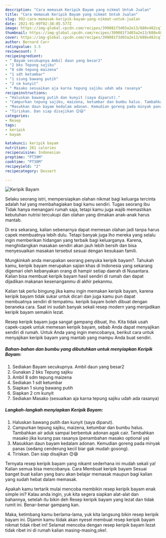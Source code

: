 ```yaml
---
description: "Cara memasak Keripik Bayam yang nikmat Untuk Jualan"
title: "Cara memasak Keripik Bayam yang nikmat Untuk Jualan"
slug: 992-cara-memasak-keripik-bayam-yang-nikmat-untuk-jualan
date: 2021-01-09T02:38:05.577Z
image: https://img-global.cpcdn.com/recipes/399081f3d03a2e13/680x482cq70/keripik-bayam-foto-resep-utama.jpg
thumbnail: https://img-global.cpcdn.com/recipes/399081f3d03a2e13/680x482cq70/keripik-bayam-foto-resep-utama.jpg
cover: https://img-global.cpcdn.com/recipes/399081f3d03a2e13/680x482cq70/keripik-bayam-foto-resep-utama.jpg
author: Bernard Carr
ratingvalue: 3.5
reviewcount: 7
recipeingredient:
- " Bayam secukupnya Ambil daun yang besar2"
- "2 bks Tepung sajiku"
- "8 sdm tepung maizena"
- "1 sdt ketumbar"
- "1 siung bawang putih"
- "2 cm kunyit"
- " Masako sesuaikan aja karna tepung sajiku udah ada rasanya"
recipeinstructions:
- "Haluskan bawang putih dan kunyit (saya diparut)."
- "Campurkan tepung sajiku, maizena, ketumbar dan bumbu halus. Tambahkan air aduk sampai berbentuk adonan agak cair. Tambahkan masako jika kurang pas rasanya (penambahan masako optional ya)"
- "Masukkan daun bayam kedalam adonan. Kemudian goreng pada minyak panas (sedang cenderung kecil biar gak mudah gosong)."
- "Tiriskan. Dan siap disajikan 😊😄"
categories:
- Resep
tags:
- keripik
- bayam

katakunci: keripik bayam 
nutrition: 261 calories
recipecuisine: Indonesian
preptime: "PT39M"
cooktime: "PT30M"
recipeyield: "2"
recipecategory: Dessert

---
```



![Keripik Bayam](https://img-global.cpcdn.com/recipes/399081f3d03a2e13/680x482cq70/keripik-bayam-foto-resep-utama.jpg)

Selaku seorang istri, mempersiapkan olahan nikmat bagi keluarga tercinta adalah hal yang membahagiakan bagi kamu sendiri. Tugas seorang ibu Tidak hanya menangani rumah saja, tetapi kamu juga wajib memastikan kebutuhan nutrisi tercukupi dan olahan yang dimakan anak-anak harus mantab.

Di era  sekarang, kalian sebenarnya dapat memesan olahan jadi tanpa harus capek membuatnya lebih dulu. Tetapi banyak juga lho mereka yang selalu ingin memberikan hidangan yang terbaik bagi keluarganya. Karena, menghidangkan masakan sendiri akan jauh lebih bersih dan bisa menyesuaikan masakan tersebut sesuai dengan kesukaan famili. 



Mungkinkah anda merupakan seorang penyuka keripik bayam?. Tahukah kamu, keripik bayam merupakan sajian khas di Indonesia yang sekarang digemari oleh kebanyakan orang di hampir setiap daerah di Nusantara. Kalian bisa membuat keripik bayam hasil sendiri di rumah dan dapat dijadikan makanan kesenanganmu di akhir pekanmu.

Kalian tak perlu bingung jika kamu ingin memakan keripik bayam, karena keripik bayam tidak sukar untuk dicari dan juga kamu pun dapat membuatnya sendiri di tempatmu. keripik bayam boleh dibuat dengan beraneka cara. Saat ini sudah banyak sekali resep modern yang menjadikan keripik bayam semakin lezat.

Resep keripik bayam juga sangat gampang dibuat, lho. Kita tidak usah capek-capek untuk memesan keripik bayam, sebab Anda dapat menyajikan sendiri di rumah. Untuk Anda yang ingin mencobanya, berikut cara untuk menyajikan keripik bayam yang mantab yang mampu Anda buat sendiri.

<!--inarticleads1-->

##### Bahan-bahan dan bumbu yang dibutuhkan untuk menyiapkan Keripik Bayam:

1. Sediakan  Bayam secukupnya. Ambil daun yang besar2
1. Gunakan 2 bks Tepung sajiku
1. Ambil 8 sdm tepung maizena
1. Sediakan 1 sdt ketumbar
1. Siapkan 1 siung bawang putih
1. Siapkan 2 cm kunyit
1. Sediakan  Masako (sesuaikan aja karna tepung sajiku udah ada rasanya)




<!--inarticleads2-->

##### Langkah-langkah menyiapkan Keripik Bayam:

1. Haluskan bawang putih dan kunyit (saya diparut).
1. Campurkan tepung sajiku, maizena, ketumbar dan bumbu halus. Tambahkan air aduk sampai berbentuk adonan agak cair. Tambahkan masako jika kurang pas rasanya (penambahan masako optional ya)
1. Masukkan daun bayam kedalam adonan. Kemudian goreng pada minyak panas (sedang cenderung kecil biar gak mudah gosong).
1. Tiriskan. Dan siap disajikan 😊😄




Ternyata resep keripik bayam yang nikamt sederhana ini mudah sekali ya! Kalian semua bisa mencobanya. Cara Membuat keripik bayam Sesuai banget buat kalian yang baru akan belajar memasak maupun bagi kalian yang sudah hebat dalam memasak.

Apakah kamu tertarik mulai mencoba membikin resep keripik bayam enak simple ini? Kalau anda ingin, yuk kita segera siapkan alat-alat dan bahannya, setelah itu bikin deh Resep keripik bayam yang lezat dan tidak rumit ini. Benar-benar gampang kan. 

Maka, ketimbang kamu berlama-lama, yuk kita langsung bikin resep keripik bayam ini. Dijamin kamu tiidak akan nyesel membuat resep keripik bayam nikmat tidak ribet ini! Selamat mencoba dengan resep keripik bayam lezat tidak ribet ini di rumah kalian masing-masing,oke!.

